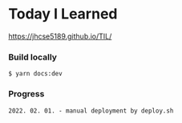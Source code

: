 # Today I Learned

https://jhcse5189.github.io/TIL/


### Build locally

```
$ yarn docs:dev
```

### Progress

```
2022. 02. 01. - manual deployment by deploy.sh
```
